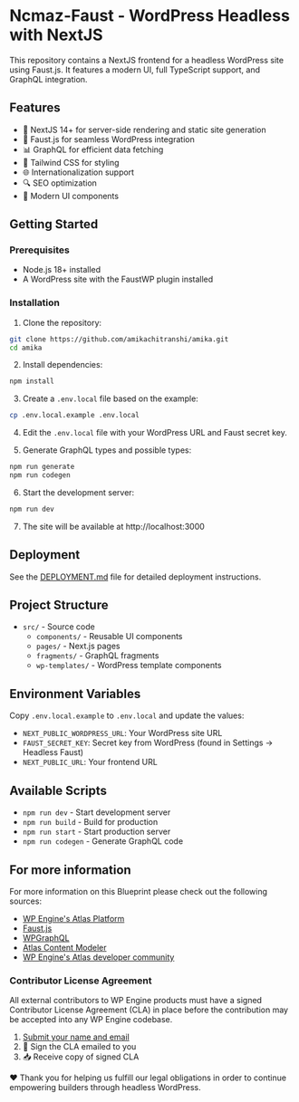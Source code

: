 # Ncmaz-Faust - WordPress Headless with NextJS

This repository contains a NextJS frontend for a headless WordPress site using Faust.js. It features a modern UI, full TypeScript support, and GraphQL integration.

## Features

- 🚀 NextJS 14+ for server-side rendering and static site generation
- 🔄 Faust.js for seamless WordPress integration
- 📊 GraphQL for efficient data fetching
- 💅 Tailwind CSS for styling
- 🌐 Internationalization support
- 🔍 SEO optimization
- 🎨 Modern UI components

## Getting Started

### Prerequisites

- Node.js 18+ installed
- A WordPress site with the FaustWP plugin installed

### Installation

1. Clone the repository:
```bash
git clone https://github.com/amikachitranshi/amika.git
cd amika
```

2. Install dependencies:
```bash
npm install
```

3. Create a `.env.local` file based on the example:
```bash
cp .env.local.example .env.local
```

4. Edit the `.env.local` file with your WordPress URL and Faust secret key.

5. Generate GraphQL types and possible types:
```bash
npm run generate
npm run codegen
```

6. Start the development server:
```bash
npm run dev
```

7. The site will be available at http://localhost:3000

## Deployment

See the [DEPLOYMENT.md](DEPLOYMENT.md) file for detailed deployment instructions.

## Project Structure

- `src/` - Source code
  - `components/` - Reusable UI components
  - `pages/` - Next.js pages
  - `fragments/` - GraphQL fragments
  - `wp-templates/` - WordPress template components

## Environment Variables

Copy `.env.local.example` to `.env.local` and update the values:

- `NEXT_PUBLIC_WORDPRESS_URL`: Your WordPress site URL
- `FAUST_SECRET_KEY`: Secret key from WordPress (found in Settings -> Headless Faust)
- `NEXT_PUBLIC_URL`: Your frontend URL

## Available Scripts

- `npm run dev` - Start development server
- `npm run build` - Build for production
- `npm run start` - Start production server
- `npm run codegen` - Generate GraphQL code

## For more information

For more information on this Blueprint please check out the following sources:

- [WP Engine's Atlas Platform](https://wpengine.com/atlas/)
- [Faust.js](https://faustjs.org)
- [WPGraphQL](https://www.wpgraphql.com)
- [Atlas Content Modeler](https://wordpress.org/plugins/atlas-content-modeler/)
- [WP Engine's Atlas developer community](https://developers.wpengine.com)

### Contributor License Agreement

All external contributors to WP Engine products must have a signed Contributor License Agreement (CLA) in place before the contribution may be accepted into any WP Engine codebase.

1. [Submit your name and email](https://wpeng.in/cla/)
2. 📝 Sign the CLA emailed to you
3. 📥 Receive copy of signed CLA

❤️ Thank you for helping us fulfill our legal obligations in order to continue empowering builders through headless WordPress.